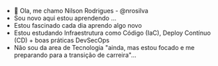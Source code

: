 - 👋 Ola, me chamo Nilson Rodrigues -  @nrosilva
-  Sou novo aqui estou aprendendo ...
-  Estou fascinado cada dia aprendo algo novo
-  Estou estudando Infraestrutura como Código (IaC), Deploy Contínuo (CD) + boas práticas DevSecOps
-  Não sou da area de Tecnologia "ainda, mas estou focado e me preparando para a transição de carreira"...

<!---
nrosilva/nrosilva is a ✨ special ✨ repository because its `README.md` (this file) appears on your GitHub profile.
You can click the Preview link to take a look at your changes.
--->
